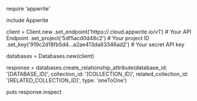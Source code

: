 require 'appwrite'

include Appwrite

client = Client.new
    .set_endpoint('https://<REGION>.cloud.appwrite.io/v1') # Your API Endpoint
    .set_project('5df5acd0d48c2') # Your project ID
    .set_key('919c2d18fb5d4...a2ae413da83346ad2') # Your secret API key

databases = Databases.new(client)

response = databases.create_relationship_attribute(database_id: '[DATABASE_ID]', collection_id: '[COLLECTION_ID]', related_collection_id: '[RELATED_COLLECTION_ID]', type: 'oneToOne')

puts response.inspect
